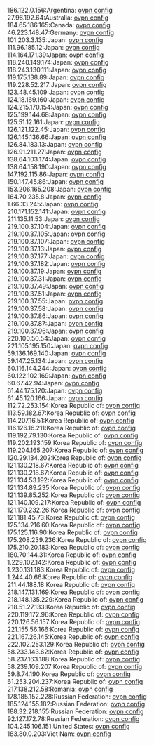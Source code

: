 186.122.0.156:Argentina: [ovpn config](vpn/186_122_0_156.ovpn)  
27.96.192.64:Australia: [ovpn config](vpn/27_96_192_64.ovpn)  
184.65.186.165:Canada: [ovpn config](vpn/184_65_186_165.ovpn)  
46.223.148.47:Germany: [ovpn config](vpn/46_223_148_47.ovpn)  
101.203.3.135:Japan: [ovpn config](vpn/101_203_3_135.ovpn)  
111.96.185.12:Japan: [ovpn config](vpn/111_96_185_12.ovpn)  
114.164.171.39:Japan: [ovpn config](vpn/114_164_171_39.ovpn)  
118.240.149.174:Japan: [ovpn config](vpn/118_240_149_174.ovpn)  
118.243.130.111:Japan: [ovpn config](vpn/118_243_130_111.ovpn)  
119.175.138.89:Japan: [ovpn config](vpn/119_175_138_89.ovpn)  
119.228.52.217:Japan: [ovpn config](vpn/119_228_52_217.ovpn)  
123.48.45.109:Japan: [ovpn config](vpn/123_48_45_109.ovpn)  
124.18.169.160:Japan: [ovpn config](vpn/124_18_169_160.ovpn)  
124.215.170.154:Japan: [ovpn config](vpn/124_215_170_154.ovpn)  
125.199.144.68:Japan: [ovpn config](vpn/125_199_144_68.ovpn)  
125.51.12.161:Japan: [ovpn config](vpn/125_51_12_161.ovpn)  
126.121.122.45:Japan: [ovpn config](vpn/126_121_122_45.ovpn)  
126.145.136.66:Japan: [ovpn config](vpn/126_145_136_66.ovpn)  
126.84.183.13:Japan: [ovpn config](vpn/126_84_183_13.ovpn)  
126.91.211.27:Japan: [ovpn config](vpn/126_91_211_27.ovpn)  
138.64.103.174:Japan: [ovpn config](vpn/138_64_103_174.ovpn)  
138.64.158.190:Japan: [ovpn config](vpn/138_64_158_190.ovpn)  
147.192.115.86:Japan: [ovpn config](vpn/147_192_115_86.ovpn)  
150.147.45.86:Japan: [ovpn config](vpn/150_147_45_86.ovpn)  
153.206.165.208:Japan: [ovpn config](vpn/153_206_165_208.ovpn)  
164.70.235.8:Japan: [ovpn config](vpn/164_70_235_8.ovpn)  
1.66.33.245:Japan: [ovpn config](vpn/1_66_33_245.ovpn)  
210.171.152.141:Japan: [ovpn config](vpn/210_171_152_141.ovpn)  
211.135.11.53:Japan: [ovpn config](vpn/211_135_11_53.ovpn)  
219.100.37.104:Japan: [ovpn config](vpn/219_100_37_104.ovpn)  
219.100.37.105:Japan: [ovpn config](vpn/219_100_37_105.ovpn)  
219.100.37.107:Japan: [ovpn config](vpn/219_100_37_107.ovpn)  
219.100.37.13:Japan: [ovpn config](vpn/219_100_37_13.ovpn)  
219.100.37.177:Japan: [ovpn config](vpn/219_100_37_177.ovpn)  
219.100.37.182:Japan: [ovpn config](vpn/219_100_37_182.ovpn)  
219.100.37.19:Japan: [ovpn config](vpn/219_100_37_19.ovpn)  
219.100.37.31:Japan: [ovpn config](vpn/219_100_37_31.ovpn)  
219.100.37.49:Japan: [ovpn config](vpn/219_100_37_49.ovpn)  
219.100.37.51:Japan: [ovpn config](vpn/219_100_37_51.ovpn)  
219.100.37.55:Japan: [ovpn config](vpn/219_100_37_55.ovpn)  
219.100.37.58:Japan: [ovpn config](vpn/219_100_37_58.ovpn)  
219.100.37.86:Japan: [ovpn config](vpn/219_100_37_86.ovpn)  
219.100.37.87:Japan: [ovpn config](vpn/219_100_37_87.ovpn)  
219.100.37.96:Japan: [ovpn config](vpn/219_100_37_96.ovpn)  
220.100.50.54:Japan: [ovpn config](vpn/220_100_50_54.ovpn)  
221.105.195.150:Japan: [ovpn config](vpn/221_105_195_150.ovpn)  
59.136.169.140:Japan: [ovpn config](vpn/59_136_169_140.ovpn)  
59.147.25.134:Japan: [ovpn config](vpn/59_147_25_134.ovpn)  
60.116.144.244:Japan: [ovpn config](vpn/60_116_144_244.ovpn)  
60.122.102.169:Japan: [ovpn config](vpn/60_122_102_169.ovpn)  
60.67.42.94:Japan: [ovpn config](vpn/60_67_42_94.ovpn)  
61.44.175.120:Japan: [ovpn config](vpn/61_44_175_120.ovpn)  
61.45.120.166:Japan: [ovpn config](vpn/61_45_120_166.ovpn)  
112.72.253.154:Korea Republic of: [ovpn config](vpn/112_72_253_154.ovpn)  
113.59.182.67:Korea Republic of: [ovpn config](vpn/113_59_182_67.ovpn)  
114.207.16.51:Korea Republic of: [ovpn config](vpn/114_207_16_51.ovpn)  
116.126.16.211:Korea Republic of: [ovpn config](vpn/116_126_16_211.ovpn)  
119.192.79.130:Korea Republic of: [ovpn config](vpn/119_192_79_130.ovpn)  
119.202.193.159:Korea Republic of: [ovpn config](vpn/119_202_193_159.ovpn)  
119.204.165.207:Korea Republic of: [ovpn config](vpn/119_204_165_207.ovpn)  
120.29.134.202:Korea Republic of: [ovpn config](vpn/120_29_134_202.ovpn)  
121.130.218.67:Korea Republic of: [ovpn config](vpn/121_130_218_67.ovpn)  
121.130.218.67:Korea Republic of: [ovpn config](vpn/121_130_218_67.ovpn)  
121.134.53.192:Korea Republic of: [ovpn config](vpn/121_134_53_192.ovpn)  
121.134.89.235:Korea Republic of: [ovpn config](vpn/121_134_89_235.ovpn)  
121.139.85.252:Korea Republic of: [ovpn config](vpn/121_139_85_252.ovpn)  
121.140.109.217:Korea Republic of: [ovpn config](vpn/121_140_109_217.ovpn)  
121.179.232.26:Korea Republic of: [ovpn config](vpn/121_179_232_26.ovpn)  
121.181.45.73:Korea Republic of: [ovpn config](vpn/121_181_45_73.ovpn)  
125.134.216.60:Korea Republic of: [ovpn config](vpn/125_134_216_60.ovpn)  
175.125.116.90:Korea Republic of: [ovpn config](vpn/175_125_116_90.ovpn)  
175.208.239.236:Korea Republic of: [ovpn config](vpn/175_208_239_236.ovpn)  
175.210.20.183:Korea Republic of: [ovpn config](vpn/175_210_20_183.ovpn)  
180.70.144.31:Korea Republic of: [ovpn config](vpn/180_70_144_31.ovpn)  
1.229.102.142:Korea Republic of: [ovpn config](vpn/1_229_102_142.ovpn)  
1.230.131.183:Korea Republic of: [ovpn config](vpn/1_230_131_183.ovpn)  
1.244.40.66:Korea Republic of: [ovpn config](vpn/1_244_40_66.ovpn)  
211.44.188.18:Korea Republic of: [ovpn config](vpn/211_44_188_18.ovpn)  
218.147.131.169:Korea Republic of: [ovpn config](vpn/218_147_131_169.ovpn)  
218.148.135.229:Korea Republic of: [ovpn config](vpn/218_148_135_229.ovpn)  
218.51.27.133:Korea Republic of: [ovpn config](vpn/218_51_27_133.ovpn)  
220.119.172.96:Korea Republic of: [ovpn config](vpn/220_119_172_96.ovpn)  
220.126.56.157:Korea Republic of: [ovpn config](vpn/220_126_56_157.ovpn)  
221.155.56.166:Korea Republic of: [ovpn config](vpn/221_155_56_166.ovpn)  
221.167.26.145:Korea Republic of: [ovpn config](vpn/221_167_26_145.ovpn)  
222.102.253.129:Korea Republic of: [ovpn config](vpn/222_102_253_129.ovpn)  
58.233.143.62:Korea Republic of: [ovpn config](vpn/58_233_143_62.ovpn)  
58.237.163.188:Korea Republic of: [ovpn config](vpn/58_237_163_188.ovpn)  
58.239.109.207:Korea Republic of: [ovpn config](vpn/58_239_109_207.ovpn)  
59.8.74.190:Korea Republic of: [ovpn config](vpn/59_8_74_190.ovpn)  
61.253.204.237:Korea Republic of: [ovpn config](vpn/61_253_204_237.ovpn)  
217.138.212.58:Romania: [ovpn config](vpn/217_138_212_58.ovpn)  
178.185.152.228:Russian Federation: [ovpn config](vpn/178_185_152_228.ovpn)  
185.124.155.182:Russian Federation: [ovpn config](vpn/185_124_155_182.ovpn)  
188.32.218.155:Russian Federation: [ovpn config](vpn/188_32_218_155.ovpn)  
92.127.172.78:Russian Federation: [ovpn config](vpn/92_127_172_78.ovpn)  
104.245.106.151:United States: [ovpn config](vpn/104_245_106_151.ovpn)  
183.80.0.203:Viet Nam: [ovpn config](vpn/183_80_0_203.ovpn)  
